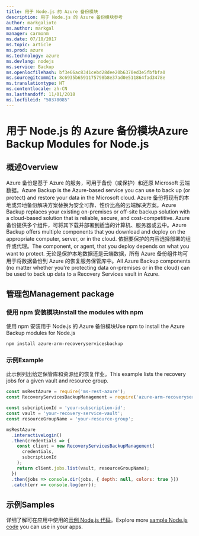 ```yaml
---
title: 用于 Node.js 的 Azure 备份模块
description: 用于 Node.js 的 Azure 备份模块参考
author: markgalioto
ms.author: markgal
manager: carmonm
ms.date: 07/18/2017
ms.topic: article
ms.prod: azure
ms.technology: azure
ms.devlang: nodejs
ms.service: Backup
ms.openlocfilehash: bf3e66ac8341cebd28dee20b6370ed3e5fbfbfa0
ms.sourcegitcommit: 8c6935b6591175798b8e37ad0e511864fad3478e
ms.translationtype: HT
ms.contentlocale: zh-CN
ms.lasthandoff: 11/01/2018
ms.locfileid: "50378085"
---
```

# <a name="azure-backup-modules-for-nodejs"></a><span data-ttu-id="a50fd-103">用于 Node.js 的 Azure 备份模块</span><span class="sxs-lookup"><span data-stu-id="a50fd-103">Azure Backup Modules for Node.js</span></span>

## <a name="overview"></a><span data-ttu-id="a50fd-104">概述</span><span class="sxs-lookup"><span data-stu-id="a50fd-104">Overview</span></span>

<span data-ttu-id="a50fd-105">Azure 备份是基于 Azure 的服务，可用于备份（或保护）和还原 Microsoft 云端数据。</span><span class="sxs-lookup"><span data-stu-id="a50fd-105">Azure Backup is the Azure-based service you can use to back up (or protect) and restore your data in the Microsoft cloud.</span></span> <span data-ttu-id="a50fd-106">Azure 备份将现有的本地或异地备份解决方案替换为安全可靠、性价比高的云端解决方案。</span><span class="sxs-lookup"><span data-stu-id="a50fd-106">Azure Backup replaces your existing on-premises or off-site backup solution with a cloud-based solution that is reliable, secure, and cost-competitive.</span></span> <span data-ttu-id="a50fd-107">Azure 备份提供多个组件，可将其下载并部署到适当的计算机、服务器或云中。</span><span class="sxs-lookup"><span data-stu-id="a50fd-107">Azure Backup offers multiple components that you download and deploy on the appropriate computer, server, or in the cloud.</span></span> <span data-ttu-id="a50fd-108">依据要保护的内容选择部署的组件或代理。</span><span class="sxs-lookup"><span data-stu-id="a50fd-108">The component, or agent, that you deploy depends on what you want to protect.</span></span> <span data-ttu-id="a50fd-109">无论是保护本地数据还是云端数据，所有 Azure 备份组件均可用于将数据备份到 Azure 的恢复服务保管库中。</span><span class="sxs-lookup"><span data-stu-id="a50fd-109">All Azure Backup components (no matter whether you're protecting data on-premises or in the cloud) can be used to back up data to a Recovery Services vault in Azure.</span></span> 

## <a name="management-package"></a><span data-ttu-id="a50fd-110">管理包</span><span class="sxs-lookup"><span data-stu-id="a50fd-110">Management package</span></span>

### <a name="install-the-modules-with-npm"></a><span data-ttu-id="a50fd-111">使用 npm 安装模块</span><span class="sxs-lookup"><span data-stu-id="a50fd-111">Install the modules with npm</span></span>

<span data-ttu-id="a50fd-112">使用 npm 安装用于 Node.js 的 Azure 备份模块</span><span class="sxs-lookup"><span data-stu-id="a50fd-112">Use npm to install the Azure Backup modules for Node.js</span></span>

```bash
npm install azure-arm-recoveryservicesbackup
```

### <a name="example"></a><span data-ttu-id="a50fd-113">示例</span><span class="sxs-lookup"><span data-stu-id="a50fd-113">Example</span></span>

<span data-ttu-id="a50fd-114">此示例列出给定保管库和资源组的恢复作业。</span><span class="sxs-lookup"><span data-stu-id="a50fd-114">This example lists the recovery jobs for a given vault and resource group.</span></span>

```javascript
const msRestAzure = require('ms-rest-azure');
const RecoveryServicesBackupManagement = require('azure-arm-recoveryservicesbackup');

const subcriptionId = 'your-subscription-id';
const vault = 'your-recovery-service-vault';
const resourceGroupName = 'your-resource-group';

msRestAzure
  .interactiveLogin()
  .then(credentials => {
    const client = new RecoveryServicesBackupManagement(
      credentials,
      subcriptionId
    );
    return client.jobs.list(vault, resourceGroupName);
  })
  .then(jobs => console.dir(jobs, { depth: null, colors: true }))
  .catch(err => console.log(err));
```

## <a name="samples"></a><span data-ttu-id="a50fd-115">示例</span><span class="sxs-lookup"><span data-stu-id="a50fd-115">Samples</span></span>

<span data-ttu-id="a50fd-116">详细了解可在应用中使用的[示例 Node.js 代码](https://azure.microsoft.com/resources/samples/?platform=nodejs)。</span><span class="sxs-lookup"><span data-stu-id="a50fd-116">Explore more [sample Node.js code](https://azure.microsoft.com/resources/samples/?platform=nodejs) you can use in your apps.</span></span>
